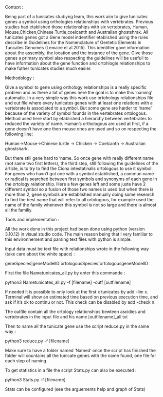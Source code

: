 
Context : 

Being part of a tunicates studiyng team, this work aim to give tunicates genes a symbol using orthologies relationships with vertebrates. 
Previous studies had etablished those relationships with six vertebrates, Human, Mouse,Chicken,Chinese Turtle,coelcanth and Australian ghostshrak. 
All tunicates genes got a Gene model indentifier etablished using the rules describe in Guidelines for the Nomenclature of Gentetic Elements in Tuncates Genomes (Lemaire et al.2015). 
This identifier gave information about the assembly, the location and the instance of the gene. 
Give those genes a primary symbol also respecting the guidelines will be usefull to have information about the gene function and ortohlogie relationships to make futher tunicates studies much easier.


Methodology : 

Give a symbol to gene using orthology relationships is a really specific problem and as there a lot of genes here the goal is to make this ‘naming’ automatic. 
In a very simple way this work use ortohology relationships file and out file where every tunicates genes with at least one relations with a vertebrate is associated to a symbol. 
But some gene are harder to ‘name’ because of the variety of symbol founds in the vertebrates ortologous. Method used here start by etablished a hierarchy between vertebrates to reduced the variety of name.
Human’s orthologous are used at first, if a gene doesn’t have one then mouse ones are used and so on respecting the following line: 

Human→Mouse→Chinese turtle → Chicken → Coelcanth → Australian ghostshark. 

But there still gene hard to ‘name. So once gene with really different name (not same two first letters), the third step, still following the guidelines of the article, is to try to find the Ciona intestatinalis ortologous to use it symbol. 
For genes who havn’t got one with a symbol established, a  commun name or radical is searched between first symbols and synonyms of each gene in the ortology relationship. 
Here a few genes left and some juste have 2 different symbol so a fusion of those two names is used but when there is more than 2, gene symbols are established manually doing some research to find the best name that will refer to all ortologous, for example used the name of the family whenever this symbol is not so large and there is almost all the familiy.


Tools and implementation : 

All the work done in this project had been done using python (version 3.10.12)  in visual studio code. The main reason being that I very familiar to this environnement and parsing text files with python is simple. 

Input data must be text file with relationships wrote in the following way (take care about the white space) : 

geneSpecies|geneModelID ortologousSpecies|ortologousgeneModelID

First the file Nametunicates_all.py by enter this commande : 

python3 Nametunicates_all.py -f [filename] -outf [outfilename]

If needed it is possible to only look at the first x tunicates by add -lim x. 
Terminal will show an estimated time based on previous execution time, and ask if it’s ok to continu or not. This check can be disabled by add -check n. 

The outfile contain all the ortology relationships bewteen ascidies and vertebrates in the input file and his name [outfilename]_all.txt

Then to name all the tunicate gene use the script reduce.py in the same way : 

python3 reduce.py -f [filename] 

Make sure to have a folder named ‘Named’ once the script has finished the folder will countains all the tunicate genes with the name found, one file for each step of naming. 

To get statistics in a file the script Stats.py can also be executed : 

python3 Stats.py -f [filename]

Stats can be configured (see the arguements help and graph of Stats) 
